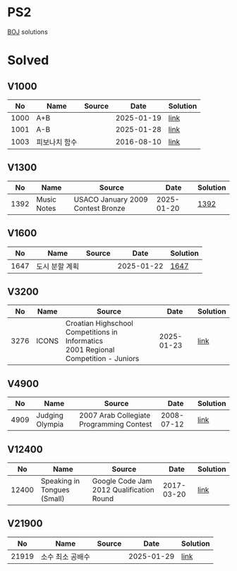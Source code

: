 # PS2

[BOJ](https://www.acmicpc.net/) solutions

# Solved

## V1000

| No| Name| Source| Date| Solution|
|--|--|--|--|--|
|1000| A+B| | 2025-01-19 | [link](./1000/1000/README.md)|
|1001| A-B| | 2025-01-28 | [link](./1000/1001/README.md)|
|1003| 피보나치 함수| | 2016-08-10 | [link](./1000/1003/README.md)|

## V1300

| No| Name| Source| Date| Solution|
|--|--|--|--|--|
|1392| Music Notes| USACO January 2009 Contest Bronze| 2025-01-20 | [1392](./1300/1392/README.md)|

## V1600

| No| Name| Source| Date| Solution|
|--|--|--|--|--|
|1647| 도시 분할 계획| | 2025-01-22 | [1647](./1600/1647/README.md)|

## V3200
| No| Name| Source| Date| Solution|
|--|--|--|--|--|
| 3276| ICONS| Croatian Highschool Competitions in Informatics<br> 2001 Regional Competition - Juniors| 2025-01-23| [link](./3200/3276/README.md)|

## V4900

| No| Name| Source| Date| Solution|
|--|--|--|--|--|
| 4909| Judging Olympia| 2007 Arab Collegiate Programming Contest| 2008-07-12| [link](./4900/4909/README.md)|

## V12400

| No| Name| Source| Date| Solution|
|--|--|--|--|--|
| 12400| Speaking in Tongues (Small)| Google Code Jam 2012 Qualification Round| 2017-03-20| [link](./12400/12400/README.md)|


## V21900

| No| Name| Source| Date| Solution|
|--|--|--|--|--|
| 21919| 소수 최소 공배수| | 2025-01-29| [link](./21900/21919/README.md)|
